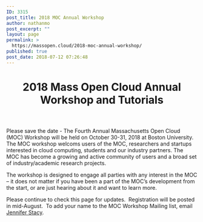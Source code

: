 ```yaml
---
ID: 3315
post_title: 2018 MOC Annual Workshop
author: nathanmo
post_excerpt: ""
layout: page
permalink: >
  https://massopen.cloud/2018-moc-annual-workshop/
published: true
post_date: 2018-07-12 07:26:48
---
```

<header class="entry-header">
<h1 class="entry-title" style="text-align: center">2018 Mass Open Cloud Annual Workshop and Tutorials</h1>
</header>
<div class="entry-content">

Please save the date - The Fourth Annual Massachusetts Open Cloud (MOC) Workshop will be held on October 30-31, 2018 at Boston University. The MOC workshop welcoms users of the MOC, researchers and startups interested in cloud computing, students and our industry partners. The MOC has become a growing and active community of users and a broad set of industry/academic research projects.

The workshop is designed to engage all parties with any interest in the MOC – it does not matter if you have been a part of the MOC’s development from the start, or are just hearing about it and want to learn more.

</div>
Please continue to check this page for updates.  Registration will be posted in mid-August.  To add your name to the MOC Workshop Mailing list, email <a href="jstacy@bu.edu">Jennifer Stacy</a>.